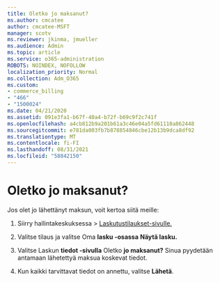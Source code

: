 ```yaml
---
title: Oletko jo maksanut?
ms.author: cmcatee
author: cmcatee-MSFT
manager: scotv
ms.reviewer: jkinma, jmueller
ms.audience: Admin
ms.topic: article
ms.service: o365-administration
ROBOTS: NOINDEX, NOFOLLOW
localization_priority: Normal
ms.collection: Adm_O365
ms.custom:
- commerce_billing
- "466"
- "1500024"
ms.date: 04/21/2020
ms.assetid: 091e3fa1-b67f-40a4-b72f-b69c9f2c741f
ms.openlocfilehash: a4cb812b9a201b61a3c46e04a5fd61110a862448
ms.sourcegitcommit: e781da003fb7b878854846cbe12b13b9dca8df92
ms.translationtype: MT
ms.contentlocale: fi-FI
ms.lasthandoff: 08/31/2021
ms.locfileid: "58842150"
---
```

# <a name="already-paid"></a>Oletko jo maksanut?

Jos olet jo lähettänyt maksun, voit kertoa siitä meille:
  
1. Siirry hallintakeskuksessa  \> [Laskutustilaukset-sivulle.](https://go.microsoft.com/fwlink/p/?linkid=842054)

2. Valitse tilaus ja valitse Oma **lasku -osassa** **Näytä lasku.**

3. Valitse Laskun **tiedot -sivulla** Oletko **jo maksanut?** Sinua pyydetään antamaan lähetettyä maksua koskevat tiedot.

4. Kun kaikki tarvittavat tiedot on annettu, valitse **Lähetä**.